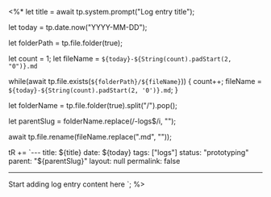 <%*
let title = await tp.system.prompt("Log entry title");

let today = tp.date.now("YYYY-MM-DD");

let folderPath = tp.file.folder(true);

let count = 1;
let fileName = `${today}-${String(count).padStart(2, "0")}.md`

while(await tp.file.exists(`${folderPath}/${fileName}`)) {
count++;
fileName = `${today}-${String(count).padStart(2, '0')}.md`;
}

let folderName = tp.file.folder(true).split("/").pop();

let parentSlug = folderName.replace(/-logs$/i, "");

await tp.file.rename(fileName.replace(".md", ""));

tR += `---
title: ${title}
date: ${today}
tags: ["logs"]
status: "prototyping"
parent: "${parentSlug}"
layout: null
permalink: false

---

Start adding log entry content here
`;
%>

